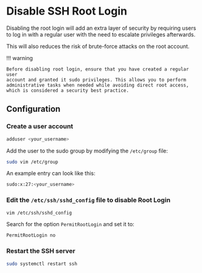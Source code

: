 # Disable SSH Root Login

Disabling the root login will add an extra layer of security by requiring users
to log in with a regular user with the need to escalate privileges afterwards.

This will also reduces the risk of brute-force attacks on the root account.

!!! warning

    Before disabling root login, ensure that you have created a regular user
    account and granted it sudo privileges. This allows you to perform
    administrative tasks when needed while avoiding direct root access,
    which is considered a security best practice.

## Configuration

### Create a user account

```bash
adduser <your_username>
```

Add the user to the sudo group by modifying the `/etc/group` file:

```bash
sudo vim /etc/group
```

An example entry can look like this:

```bash
sudo:x:27:<your_username>
```

### Edit the `/etc/ssh/sshd_config` file to disable Root Login

```bash
vim /etc/ssh/sshd_config
```

Search for the option `PermitRootLogin` and set it to:

```md
PermitRootLogin no
```

### Restart the SSH server

```bash
sudo systemctl restart ssh
```
